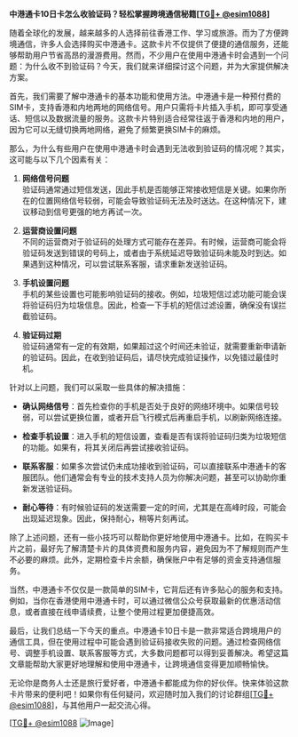 **中港通卡10日卡怎么收验证码？轻松掌握跨境通信秘籍[[TG💪+ @esim1088](https://t.me/s/esim1088)]**

随着全球化的发展，越来越多的人选择前往香港工作、学习或旅游。而为了方便跨境通信，许多人会选择购买中港通卡。这款卡片不仅提供了便捷的通信服务，还能够帮助用户节省高昂的漫游费用。然而，不少用户在使用中港通卡时会遇到一个问题：为什么收不到验证码？今天，我们就来详细探讨这个问题，并为大家提供解决方案。

首先，我们需要了解中港通卡的基本功能和使用方法。中港通卡是一种预付费的SIM卡，支持香港和内地两地的网络信号。用户只需将卡片插入手机，即可享受通话、短信以及数据流量的服务。这款卡片特别适合经常往返于香港和内地的用户，因为它可以无缝切换两地网络，避免了频繁更换SIM卡的麻烦。

那么，为什么有些用户在使用中港通卡时会遇到无法收到验证码的情况呢？其实，这可能与以下几个因素有关：

1. **网络信号问题**  
   验证码通常通过短信发送，因此手机是否能够正常接收短信是关键。如果你所在的位置网络信号较弱，可能会导致验证码无法及时送达。在这种情况下，建议移动到信号更强的地方再试一次。

2. **运营商设置问题**  
   不同的运营商对于验证码的处理方式可能存在差异。有时候，运营商可能会将验证码发送到错误的号码上，或者由于系统延迟导致验证码未能及时到达。如果遇到这种情况，可以尝试联系客服，请求重新发送验证码。

3. **手机设置问题**  
   手机的某些设置也可能影响验证码的接收。例如，垃圾短信过滤功能可能会误将验证码归为垃圾信息。因此，检查一下手机的短信过滤设置，确保没有误拦截验证码。

4. **验证码过期**  
   验证码通常有一定的有效期，如果超过这个时间还未验证，就需要重新申请新的验证码。因此，在收到验证码后，请尽快完成验证操作，以免错过最佳时机。

针对以上问题，我们可以采取一些具体的解决措施：

- **确认网络信号**：首先检查你的手机是否处于良好的网络环境中。如果信号较弱，可以尝试更换位置，或者开启飞行模式后再重启手机，以刷新网络连接。
  
- **检查手机设置**：进入手机的短信设置，查看是否有误将验证码归类为垃圾短信的功能。如果有，将其关闭后再尝试接收验证码。

- **联系客服**：如果多次尝试仍未成功接收到验证码，可以直接联系中港通卡的客服团队。他们通常会有专业的技术支持人员为你解决问题，甚至可以协助你重新发送验证码。

- **耐心等待**：有时候验证码的发送需要一定的时间，尤其是在高峰时段，可能会出现延迟现象。因此，保持耐心，稍等片刻再试。

除了上述问题，还有一些小技巧可以帮助你更好地使用中港通卡。比如，在购买卡片之前，最好先了解清楚卡片的具体资费和服务内容，避免因为不了解规则而产生不必要的麻烦。此外，定期检查卡片余额，确保账户中有足够的资金支持通信服务。

当然，中港通卡不仅仅是一款简单的SIM卡，它背后还有许多贴心的服务和支持。例如，当你在香港使用中港通卡时，可以通过微信公众号获取最新的优惠活动信息，或者直接在线申请续费，让整个使用过程更加便捷高效。

最后，让我们总结一下今天的重点。中港通卡10日卡是一款非常适合跨境用户的通信工具，但在使用过程中可能会遇到验证码接收失败的问题。通过检查网络信号、调整手机设置、联系客服等方式，大多数问题都可以得到妥善解决。希望这篇文章能帮助大家更好地理解和使用中港通卡，让跨境通信变得更加顺畅愉快。

无论你是商务人士还是旅行爱好者，中港通卡都能成为你的好伙伴。快来体验这款卡片带来的便利吧！如果你有任何疑问，欢迎随时加入我们的讨论群组[[TG💪+ @esim1088](https://t.me/s/esim1088)]，与其他用户一起交流心得。

[[TG💪+ @esim1088](https://t.me/s/esim1088) ![Image](https://i.postimg.cc/4NQfJmqS/Snipaste-2025-05-13-00-14-12.png)]